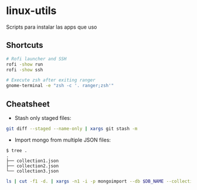 # linux-utils
Scripts para instalar las apps que uso

## Shortcuts

```zsh
# Rofi launcher and SSH
rofi -show run 
rofi -show ssh

# Execute zsh after exiting ranger
gnome-terminal -e "zsh -c '. ranger;zsh'"
```

## Cheatsheet

- Stash only staged files:

```bash
git diff --staged --name-only | xargs git stash -m
```

- Import mongo from multiple JSON files:

```
$ tree .
.
├── collection1.json
├── collection2.json
└── collection3.json
```

```bash
ls | cut -f1 -d. | xargs -n1 -i -p mongoimport --db $DB_NAME --collection {} --file {}.json
```